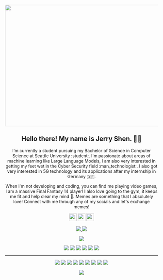 <p align="center">
 <img  width="800" height="400" src="https://github.com/Terbish/Terbish/blob/master/social/yashs.gif">
</p>
<h2 align="center">Hello there! My name is Jerry Shen. 👋🤓</h2>
<p align="center">I'm currently a student pursuing my Bachelor of Science in Computer Science at Seattle University :student:. I'm passionate about areas of machine learning like Large Language Models, I am also very interested in getting my feet wet in the Cyber Security field :man_technologist:. I also got very interested in 5G technology and its applications after my internship in Germany 🇩🇪. 
</p>

<p align="center">When I'm not developing and coding, you can find me playing video games, I am a massive Final Fantasy 14 player! I also love going to the gym, it keeps me fit and help clear my mind 💪. Memes are something that I absolutely love! Connect with me through any of my socials and let's exchange memes! </p>

<p align="center"><a href="https://twitter.com/Jshenli97"><img src="https://img.shields.io/badge/twitter-%231DA1F2.svg?&style=for-the-badge&logo=twitter&logoColor=white" height=25></a> <a href="www.linkedin.com/in/jerryshen97"><img src="https://img.shields.io/badge/linkedin-%230077B5.svg?&style=for-the-badge&logo=linkedin&logoColor=white" height=25></a> <a href="https://www.instagram.com/_jerry_shen_/"><img src="https://img.shields.io/badge/instagram-%23E4405F.svg?&style=for-the-badge&logo=instagram&logoColor=white" height=25></a> 
</p>

<p align=center>
  <a href="https://github.com/Terbish">
    <img src="https://badges.pufler.dev/visits/Terbish/Terbish?style=flat-square&color=black&logo=github">
  </a>
  <a href="https://github.com/Terbish?tab=repositories">
    <img src="https://badges.pufler.dev/repos/Terbish?style=flat-square&color=black&logo=github">
  </a>
</p>
<p align="center">
<a href="https://github.com/Terbish"><img src="https://img.shields.io/github/followers/Terbish?style=social"></a>
</p>
<p align="center">
<img src="https://img.shields.io/badge/Robotics-brown"> <img src="https://img.shields.io/badge/Machine Learning-green"> <img src="https://img.shields.io/badge/Deep Learning-red"> <img src="https://img.shields.io/badge/Computer Vision-magenta"> <img src="https://img.shields.io/badge/Natural Language Processing-yellow"> <img src="https://img.shields.io/badge/Reinforcement Learning-blue"> 
</p>
<hr>
<p align="center">
<img src="https://img.shields.io/badge/TensorFlow%20-%23FF6F00.svg?&style=for-the-badge&logo=TensorFlow&logoColor=white" /> <img src="https://img.shields.io/badge/Keras%20-%23D00000.svg?&style=for-the-badge&logo=Keras&logoColor=white"/> <img src="https://img.shields.io/badge/javascript%20-%23323330.svg?&style=for-the-badge&logo=javascript&logoColor=%23F7DF1E"/> <img src="https://img.shields.io/badge/html5%20-%23E34F26.svg?&style=for-the-badge&logo=html5&logoColor=white"/> <img src="https://img.shields.io/badge/css3%20-%231572B6.svg?&style=for-the-badge&logo=css3&logoColor=white"/> <img src="https://img.shields.io/badge/python%20-%2314354C.svg?&style=for-the-badge&logo=python&logoColor=white"/> <img src="https://img.shields.io/badge/c++%20-%2300599C.svg?&style=for-the-badge&logo=c%2B%2B&ogoColor=white"/> <img src="https://img.shields.io/badge/git%20-%23F05033.svg?&style=for-the-badge&logo=git&logoColor=white"/> <img src="https://img.shields.io/badge/github%20-%23121011.svg?&style=for-the-badge&logo=github&logoColor=white"/>
</p>

<p align=center>  
  <img align=center src="https://github-readme-stats.vercel.app/api?username=Terbish&show_icons=true&theme=radical">
</p>





